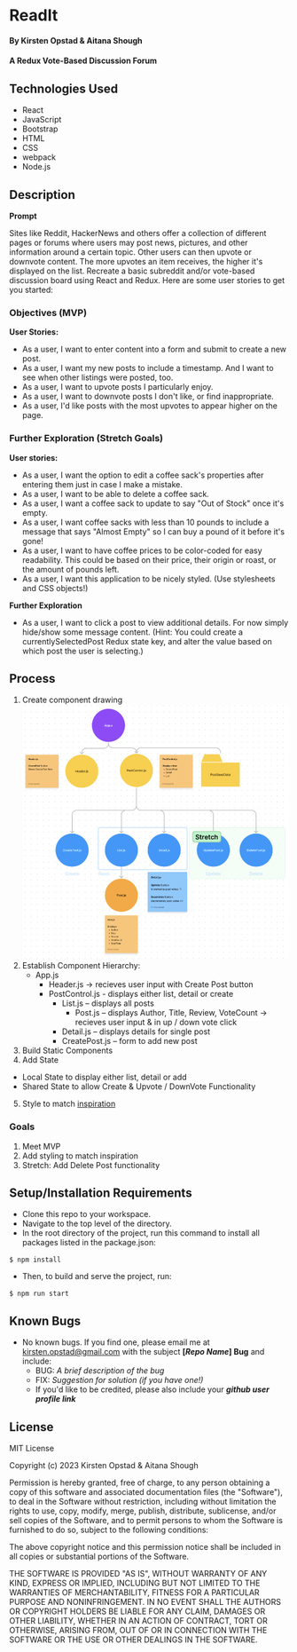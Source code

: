 # ReadIt

#### By Kirsten Opstad & Aitana Shough

#### A Redux Vote-Based Discussion Forum

## Technologies Used

* React
* JavaScript
* Bootstrap
* HTML
* CSS
* webpack
* Node.js

## Description

__Prompt__

Sites like Reddit, HackerNews and others offer a collection of different pages or forums where users may post news, pictures, and other information around a certain topic. Other users can then upvote or downvote content. The more upvotes an item receives, the higher it's displayed on the list. Recreate a basic subreddit and/or vote-based discussion board using React and Redux. Here are some user stories to get you started:

### Objectives (MVP)
__User Stories:__
* As a user, I want to enter content into a form and submit to create a new post.
* As a user, I want my new posts to include a timestamp. And I want to see when other listings were posted, too.
* As a user, I want to upvote posts I particularly enjoy.
* As a user, I want to downvote posts I don't like, or find inappropriate.
* As a user, I'd like posts with the most upvotes to appear higher on the page. 

### Further Exploration (Stretch Goals)

__User stories:__
* As a user, I want the option to edit a coffee sack's properties after entering them just in case I make a mistake.
* As a user, I want to be able to delete a coffee sack.
* As a user, I want a coffee sack to update to say "Out of Stock" once it's empty.
* As a user, I want coffee sacks with less than 10 pounds to include a message that says "Almost Empty" so I can buy a pound of it before it's gone!
* As a user, I want to have coffee prices to be color-coded for easy readability. This could be based on their price, their origin or roast, or the amount of pounds left.
* As a user, I want this application to be nicely styled. (Use stylesheets and CSS objects!)

__Further Exploration__
* As a user, I want to click a post to view additional details. For now simply hide/show some message content. (Hint: You could create a currentlySelectedPost Redux state key, and alter the value based on which post the user is selecting.)

## Process 
1. Create component drawing 
[![Component Drawing](./src/img/component_diagram.png)](https://www.figma.com/file/60mpb3MWZ7DSwzSeSoDFza/ReadIt?node-id=0%3A1&t=UREQKKZbX4YaWUe9-0)
2. Establish Component Hierarchy:
    * App.js
      * Header.js -> recieves user input with Create Post button
      * PostControl.js - displays either list, detail or create
        * List.js – displays all posts 
          * Post.js – displays Author, Title, Review, VoteCount -> recieves user input & in up / down vote click
        * Detail.js – displays details for single post
        * CreatePost.js – form to add new post
        <!-- Strech Components -->
        <!-- * Edit.js – form to edit item in inventory -->
3. Build Static Components
4. Add State
  * Local State to display either list, detail or add
  * Shared State to allow Create & Upvote / DownVote Functionality
5. Style to match [inspiration](./src/img/component_diagram.png)

<!-- [x] Screenshots

![Screenshots](https://external-content.duckduckgo.com/iu/?u=https%3A%2F%2Ftse1.mm.bing.net%2Fth%3Fid%3DOIP.03bZmDGXaBhBYyxxp3Ls3gHaEA%26pid%3DApi&f=1&ipt=e980d57210242747a51c41421e1f09a6de3b1fdaeaadd297496787bb64e80c88&ipo=images) -->

<!-- [Link to operational site](http://www.kirstenopstad.github.com/<REPOSITORY NAME>) -->

### Goals
1. Meet MVP
2. Add styling to match inspiration 
3. Stretch: Add Delete Post functionality

## Setup/Installation Requirements

* Clone this repo to your workspace.
* Navigate to the top level of the directory.
* In the root directory of the project, run this command to install all packages listed in the package.json:
```
$ npm install
```
* Then, to build and serve the project, run: 
```
$ npm run start
```

## Known Bugs

* No known bugs. If you find one, please email me at kirsten.opstad@gmail.com with the subject **[_Repo Name_] Bug** and include:
  * BUG: _A brief description of the bug_
  * FIX: _Suggestion for solution (if you have one!)_
  * If you'd like to be credited, please also include your **_github user profile link_**

## License

MIT License

Copyright (c) 2023 Kirsten Opstad & Aitana Shough

Permission is hereby granted, free of charge, to any person obtaining a copy of this software and associated documentation files (the "Software"), to deal in the Software without restriction, including without limitation the rights to use, copy, modify, merge, publish, distribute, sublicense, and/or sell copies of the Software, and to permit persons to whom the Software is furnished to do so, subject to the following conditions:

The above copyright notice and this permission notice shall be included in all copies or substantial portions of the Software.

THE SOFTWARE IS PROVIDED "AS IS", WITHOUT WARRANTY OF ANY KIND, EXPRESS OR IMPLIED, INCLUDING BUT NOT LIMITED TO THE WARRANTIES OF MERCHANTABILITY, FITNESS FOR A PARTICULAR PURPOSE AND NONINFRINGEMENT. IN NO EVENT SHALL THE AUTHORS OR COPYRIGHT HOLDERS BE LIABLE FOR ANY CLAIM, DAMAGES OR OTHER LIABILITY, WHETHER IN AN ACTION OF CONTRACT, TORT OR OTHERWISE, ARISING FROM, OUT OF OR IN CONNECTION WITH THE SOFTWARE OR THE USE OR OTHER DEALINGS IN THE SOFTWARE.
